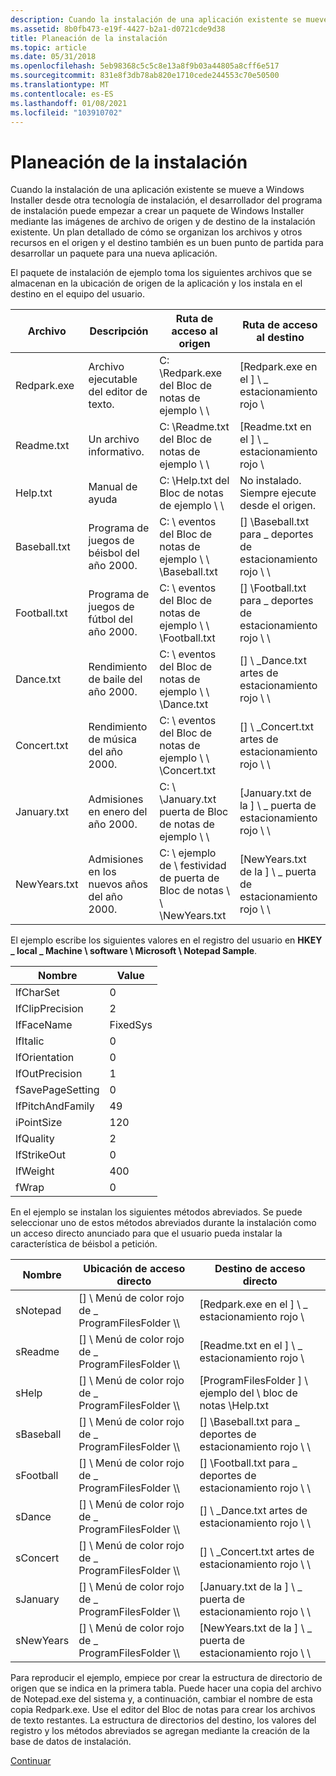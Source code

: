 ```yaml
---
description: Cuando la instalación de una aplicación existente se mueve a Windows Installer desde otra tecnología de instalación, el desarrollador del programa de instalación puede empezar a crear un paquete de Windows Installer mediante las imágenes de archivo de origen y de destino de la instalación existente.
ms.assetid: 8b0fb473-e19f-4427-b2a1-d0721cde9d38
title: Planeación de la instalación
ms.topic: article
ms.date: 05/31/2018
ms.openlocfilehash: 5eb98368c5c5c8e13a8f9b03a44805a8cff6e517
ms.sourcegitcommit: 831e8f3db78ab820e1710cede244553c70e50500
ms.translationtype: MT
ms.contentlocale: es-ES
ms.lasthandoff: 01/08/2021
ms.locfileid: "103910702"
---
```

# <a name="planning-the-installation"></a>Planeación de la instalación

Cuando la instalación de una aplicación existente se mueve a Windows Installer desde otra tecnología de instalación, el desarrollador del programa de instalación puede empezar a crear un paquete de Windows Installer mediante las imágenes de archivo de origen y de destino de la instalación existente. Un plan detallado de cómo se organizan los archivos y otros recursos en el origen y el destino también es un buen punto de partida para desarrollar un paquete para una nueva aplicación.

El paquete de instalación de ejemplo toma los siguientes archivos que se almacenan en la ubicación de origen de la aplicación y los instala en el destino en el equipo del usuario.



| Archivo         | Descripción                               | Ruta de acceso al origen                                    | Ruta de acceso al destino                                          |
|--------------|-------------------------------------------|---------------------------------------------------|---------------------------------------------------------|
| Redpark.exe  | Archivo ejecutable del editor de texto.              | C: \\Redpark.exe del Bloc de notas de ejemplo \\ \\                  | \[Redpark.exe en el \] \\ \_ estacionamiento rojo \\          |
| Readme.txt   | Un archivo informativo.                    | C: \\Readme.txt del Bloc de notas de ejemplo \\ \\                   | \[Readme.txt en el \] \\ \_ estacionamiento rojo \\           |
| Help.txt     | Manual de ayuda                               | C: \\Help.txt del Bloc de notas de ejemplo \\ \\                     | No instalado. Siempre ejecute desde el origen.                  |
| Baseball.txt | Programa de juegos de béisbol del año 2000.     | C: \\ eventos del Bloc de notas de ejemplo \\ \\ \\Baseball.txt         | \[\] \\Baseball.txt para \_ deportes de estacionamiento rojo \\ \\ |
| Football.txt | Programa de juegos de fútbol del año 2000.     | C: \\ eventos del Bloc de notas de ejemplo \\ \\ \\Football.txt         | \[\] \\Football.txt para \_ deportes de estacionamiento rojo \\ \\ |
| Dance.txt    | Rendimiento de baile del año 2000.         | C: \\ eventos del Bloc de notas de ejemplo \\ \\ \\Dance.txt            | \[\] \\ \_Dance.txt artes de estacionamiento rojo \\ \\      |
| Concert.txt  | Rendimiento de música del año 2000.         | C: \\ eventos del Bloc de notas de ejemplo \\ \\ \\Concert.txt          | \[\] \\ \_Concert.txt artes de estacionamiento rojo \\ \\    |
| January.txt  | Admisiones en enero del año 2000.       | C: \\ \\January.txt puerta de Bloc de notas de ejemplo \\ \\            | \[January.txt de la \] \\ \_ puerta de estacionamiento rojo \\ \\    |
| NewYears.txt | Admisiones en los nuevos años del año 2000. | C: \\ ejemplo de \\ festividad de puerta de Bloc de notas \\ \\ \\NewYears.txt | \[NewYears.txt de la \] \\ \_ puerta de estacionamiento rojo \\ \\   |



 

El ejemplo escribe los siguientes valores en el registro del usuario en **HKEY \_ local \_ Machine \\ software \\ Microsoft \\ Notepad Sample**.



| Nombre             | Value    |
|------------------|----------|
| lfCharSet        | 0        |
| lfClipPrecision  | 2        |
| lfFaceName       | FixedSys |
| lfItalic         | 0        |
| lfOrientation    | 0        |
| lfOutPrecision   | 1        |
| fSavePageSetting | 0        |
| lfPitchAndFamily | 49       |
| iPointSize       | 120      |
| lfQuality        | 2        |
| lfStrikeOut      | 0        |
| lfWeight         | 400      |
| fWrap            | 0        |



 

En el ejemplo se instalan los siguientes métodos abreviados. Se puede seleccionar uno de estos métodos abreviados durante la instalación como un acceso directo anunciado para que el usuario pueda instalar la característica de béisbol a petición.



| Nombre      | Ubicación de acceso directo                         | Destino de acceso directo                                         |
|-----------|-------------------------------------------|---------------------------------------------------------|
| sNotepad  | \[\] \\ Menú de color rojo de \_ ProgramFilesFolder \\\\ | \[Redpark.exe en el \] \\ \_ estacionamiento rojo \\          |
| sReadme   | \[\] \\ Menú de color rojo de \_ ProgramFilesFolder \\\\ | \[Readme.txt en el \] \\ \_ estacionamiento rojo \\           |
| sHelp     | \[\] \\ Menú de color rojo de \_ ProgramFilesFolder \\\\ | \[ProgramFilesFolder \] \\ ejemplo del \\ bloc de notas \\Help.txt       |
| sBaseball | \[\] \\ Menú de color rojo de \_ ProgramFilesFolder \\\\ | \[\] \\Baseball.txt para \_ deportes de estacionamiento rojo \\ \\ |
| sFootball | \[\] \\ Menú de color rojo de \_ ProgramFilesFolder \\\\ | \[\] \\Football.txt para \_ deportes de estacionamiento rojo \\ \\ |
| sDance    | \[\] \\ Menú de color rojo de \_ ProgramFilesFolder \\\\ | \[\] \\ \_Dance.txt artes de estacionamiento rojo \\ \\      |
| sConcert  | \[\] \\ Menú de color rojo de \_ ProgramFilesFolder \\\\ | \[\] \\ \_Concert.txt artes de estacionamiento rojo \\ \\    |
| sJanuary  | \[\] \\ Menú de color rojo de \_ ProgramFilesFolder \\\\ | \[January.txt de la \] \\ \_ puerta de estacionamiento rojo \\ \\    |
| sNewYears | \[\] \\ Menú de color rojo de \_ ProgramFilesFolder \\\\ | \[NewYears.txt de la \] \\ \_ puerta de estacionamiento rojo \\ \\   |



 

Para reproducir el ejemplo, empiece por crear la estructura de directorio de origen que se indica en la primera tabla. Puede hacer una copia del archivo de Notepad.exe del sistema y, a continuación, cambiar el nombre de esta copia Redpark.exe. Use el editor del Bloc de notas para crear los archivos de texto restantes. La estructura de directorios del destino, los valores del registro y los métodos abreviados se agregan mediante la creación de la base de datos de instalación.

[Continuar](importing-a-blank-database.md)

 

 



